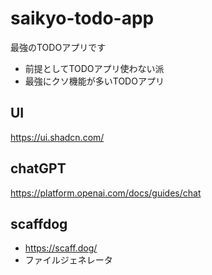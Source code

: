 # saikyo-todo-app
最強のTODOアプリです
- 前提としてTODOアプリ使わない派
- 最強にクソ機能が多いTODOアプリ

## UI
https://ui.shadcn.com/

## chatGPT
https://platform.openai.com/docs/guides/chat

## scaffdog
- https://scaff.dog/
- ファイルジェネレータ
